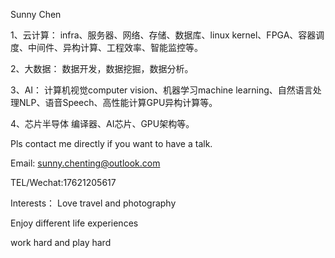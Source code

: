 Sunny Chen

1、云计算：
infra、服务器、网络、存储、数据库、linux kernel、FPGA、容器调度、中间件、异构计算、工程效率、智能监控等。

2、大数据：
数据开发，数据挖掘，数据分析。

3、AI：
计算机视觉computer vision、机器学习machine learning、自然语言处理NLP、语音Speech、高性能计算GPU异构计算等。

4、芯片半导体
编译器、AI芯片、GPU架构等。

Pls contact me directly if you want to have a talk.

Email: sunny.chenting@outlook.com

TEL/Wechat:17621205617

Interests：
Love travel and photography

Enjoy different life experiences

work hard and play hard


